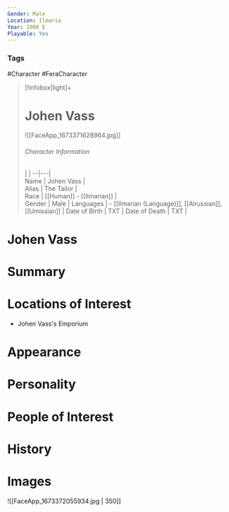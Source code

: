 ```yaml
---
Gender: Male
Location: Ilmaria
Year: 1900 E
Playable: Yes
---
```


### Tags
#Character #FeraCharacter

> [!infobox|light]+  
> # Johen Vass  
>![[FaceApp_1673371628964.jpg]]
> ###### Character Information
>  |   |
> --|---|  
> Name | Johen Vass |  
> Alias | The Tailor |  
> Race | [[Human]] - [[Ilmarian]] |  
> Gender | Male |
> Languages | - [[Ilmarian (Language)]], [[Alrussian]], [[Umissian]] |
> Date of Birth | TXT |
> Date of Death | TXT |

# Johen Vass

# Summary

# Locations of Interest

- Johen Vass's Emporium

# Appearance

# Personality

# People of Interest

# History

# Images
![[FaceApp_1673372055934.jpg | 350]]